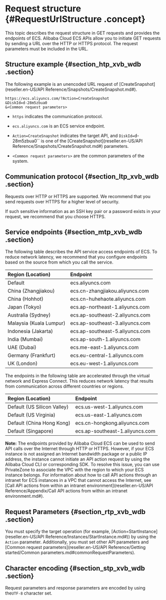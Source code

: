 # Request structure {#RequestUrlStructure .concept}

This topic describes the request structure in GET requests and provides the endpoints of ECS. Alibaba Cloud ECS APIs allow you to initiate GET requests by sending a URL over the HTTP or HTTPS protocol. The request parameters must be included in the URL.

## Structure example {#section_htp_xvb_wdb .section}

The following example is an unencoded URL request of [CreateSnapshot](reseller.en-US/API Reference/Snapshots/CreateSnapshot.md#).

``` {#codeblock_arf_c6f_sxr}
https://ecs.aliyuncs.com/?Action=CreateSnapshot
&DiskId=d-28m5zbua0
&<Common request parameters>
```

-   `https` indicates the communication protocol.

-   `ecs.aliyuncs.com` is an ECS service endpoint.

-   `Action=CreateSnapshot` indicates the target API, and `DiskId=`d-28m5zbua0`` is one of the [CreateSnapshot](reseller.en-US/API Reference/Snapshots/CreateSnapshot.md#) parameters.

-   `<Common request parameters>` are the common parameters of the system.


## Communication protocol {#section_ltp_xvb_wdb .section}

Requests over HTTP or HTTPS are supported. We recommend that you send requests over HTTPS for a higher level of security.

If such sensitive information as an SSH key pair or a password exists in your request, we recommend that you choose HTTPS.

## Service endpoints {#section_mtp_xvb_wdb .section}

The following table describes the API service access endpoints of ECS. To reduce network latency, we recommend that you configure endpoints based on the source from which you call the service.

|Region \(Location\)|Endpoint|
|:------------------|:-------|
|Default|ecs.aliyuncs.com|
|China \(Zhangjiakou\)|ecs.cn-zhangjiakou.aliyuncs.com|
|China \(Hohhot\)|ecs.cn-huhehaote.aliyuncs.com|
|Japan \(Tokyo\)|ecs.ap-northeast-1.aliyuncs.com|
|Australia \(Sydney\)|ecs.ap-southeast-2.aliyuncs.com|
|Malaysia \(Kuala Lumpur\)|ecs.ap-southeast-3.aliyuncs.com|
|Indonesia \(Jakarta\)|ecs.ap-southeast-5.aliyuncs.com|
|India \(Mumbai\)|ecs.ap-south-1.aliyuncs.com|
|UAE \(Dubai\)|ecs.me-east-1.aliyuncs.com|
|Germany \(Frankfurt\)|ecs.eu-central-1.aliyuncs.com|
|UK \(London\)|ecs.eu-west-1.aliyuncs.com|

The endpoints in the following table are accelerated through the virtual network and Express Connect. This reduces network latency that results from communication across different countries or regions.

|Region \(Location\)|Endpoint|
|:------------------|:-------|
|Default \(US Silicon Valley\)|ecs.us-west-1.aliyuncs.com|
|Default \(US Virginia\)|ecs.us-east-1.aliyuncs.com|
|Default \(China Hong Kong\)|ecs.cn-hongkong.aliyuncs.com|
|Default \(Singapore\)|ecs.ap-southeast-1.aliyuncs.com|

**Note:** The endpoints provided by Alibaba Cloud ECS can be used to send API calls over the Internet through HTTP or HTTPS. However, if your ECS instance is not assigned an Internet bandwidth package or a public IP address, the instance cannot initiate an API action request by using the Alibaba Cloud CLI or corresponding SDK. To resolve this issue, you can use PrivateZone to associate the VPC with the region to which your ECS instance belongs. For information about how to call API actions through an intranet for ECS instances in a VPC that cannot access the Internet, see [Call API actions from within an intranet environment](reseller.en-US/API Reference/Appendix/Call API actions from within an intranet environment.md#).

## Request Parameters {#section_rtp_xvb_wdb .section}

You must specify the target operation \(for example, [Action=StartInstance](reseller.en-US/API Reference/Instances/StartInstance.md#)\) by using the `Action` parameter. Additionally, you must set other API parameters and [Common request parameters](reseller.en-US/API Reference/Getting started/Common parameters.md#commonRequestParameters).

## Character encoding {#section_stp_xvb_wdb .section}

Request parameters and response parameters are encoded by using the`UTF-8` character set.

